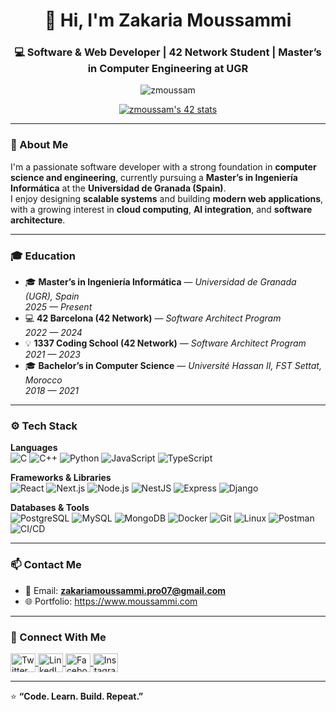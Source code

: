 <h1 align="center">👋 Hi, I'm Zakaria Moussammi</h1>
<h3 align="center">💻 Software & Web Developer | 42 Network Student | Master’s in Computer Engineering at UGR</h3>

<!-- Profile Views -->
<p align="center">
  <img src="https://komarev.com/ghpvc/?username=zmoussam&label=Profile%20views&color=0e75b6&style=flat" alt="zmoussam" />
</p>

<!-- 42 Badge -->
<p align="center">
  <a href="https://github.com/oakoudad/badge42">
    <img src="https://badge.mediaplus.ma/binary/zmoussam" alt="zmoussam's 42 stats" />
  </a>
</p>

---

### 🧠 About Me  
I'm a passionate software developer with a strong foundation in **computer science and engineering**, currently pursuing a **Master’s in Ingeniería Informática** at the **Universidad de Granada (Spain)**.  
I enjoy designing **scalable systems** and building **modern web applications**, with a growing interest in **cloud computing**, **AI integration**, and **software architecture**.

---

### 🎓 Education  
- 🎓 **Master’s in Ingeniería Informática** — *Universidad de Granada (UGR), Spain*  
  *2025 — Present*  
- 💻 **42 Barcelona (42 Network)** — *Software Architect Program*  
  *2022 — 2024*  
- 💡 **1337 Coding School (42 Network)** — *Software Architect Program*  
  *2021 — 2023*  
- 🎓 **Bachelor’s in Computer Science** — *Université Hassan II, FST Settat, Morocco*  
  *2018 — 2021*  

---

### ⚙️ Tech Stack  

**Languages**  
![C](https://img.shields.io/badge/C-00599C?style=flat&logo=c&logoColor=white)
![C++](https://img.shields.io/badge/C++-00599C?style=flat&logo=cplusplus&logoColor=white)
![Python](https://img.shields.io/badge/Python-3776AB?style=flat&logo=python&logoColor=white)
![JavaScript](https://img.shields.io/badge/JavaScript-F7DF1E?style=flat&logo=javascript&logoColor=black)
![TypeScript](https://img.shields.io/badge/TypeScript-3178C6?style=flat&logo=typescript&logoColor=white)

**Frameworks & Libraries**  
![React](https://img.shields.io/badge/React-61DAFB?style=flat&logo=react&logoColor=black)
![Next.js](https://img.shields.io/badge/Next.js-000000?style=flat&logo=nextdotjs&logoColor=white)
![Node.js](https://img.shields.io/badge/Node.js-339933?style=flat&logo=nodedotjs&logoColor=white)
![NestJS](https://img.shields.io/badge/NestJS-E0234E?style=flat&logo=nestjs&logoColor=white)
![Express](https://img.shields.io/badge/Express-000000?style=flat&logo=express&logoColor=white)
![Django](https://img.shields.io/badge/Django-092E20?style=flat&logo=django&logoColor=white)

**Databases & Tools**  
![PostgreSQL](https://img.shields.io/badge/PostgreSQL-336791?style=flat&logo=postgresql&logoColor=white)
![MySQL](https://img.shields.io/badge/MySQL-4479A1?style=flat&logo=mysql&logoColor=white)
![MongoDB](https://img.shields.io/badge/MongoDB-47A248?style=flat&logo=mongodb&logoColor=white)
![Docker](https://img.shields.io/badge/Docker-2496ED?style=flat&logo=docker&logoColor=white)
![Git](https://img.shields.io/badge/Git-F05032?style=flat&logo=git&logoColor=white)
![Linux](https://img.shields.io/badge/Linux-FCC624?style=flat&logo=linux&logoColor=black)
![Postman](https://img.shields.io/badge/Postman-FF6C37?style=flat&logo=postman&logoColor=white)
![CI/CD](https://img.shields.io/badge/CI/CD-4285F4?style=flat&logo=googlecloud&logoColor=white)


---

### 📫 Contact Me  
- 📧 Email: **zakariamoussammi.pro07@gmail.com**  
- 🌐 Portfolio: https://www.moussammi.com  

---

### 🤝 Connect With Me  
<p align="left">
  <a href="https://twitter.com/z_moussammi" target="_blank">
    <img align="center" src="https://raw.githubusercontent.com/rahuldkjain/github-profile-readme-generator/master/src/images/icons/Social/twitter.svg" alt="Twitter" height="30" width="40" />
  </a>
  <a href="https://linkedin.com/in/zakaria-moussammi" target="_blank">
    <img align="center" src="https://raw.githubusercontent.com/rahuldkjain/github-profile-readme-generator/master/src/images/icons/Social/linked-in-alt.svg" alt="LinkedIn" height="30" width="40" />
  </a>
  <a href="https://fb.com/moussami.zakaria" target="_blank">
    <img align="center" src="https://raw.githubusercontent.com/rahuldkjain/github-profile-readme-generator/master/src/images/icons/Social/facebook.svg" alt="Facebook" height="30" width="40" />
  </a>
  <a href="https://instagram.com/zakaria_mossami" target="_blank">
    <img align="center" src="https://raw.githubusercontent.com/rahuldkjain/github-profile-readme-generator/master/src/images/icons/Social/instagram.svg" alt="Instagram" height="30" width="40" />
  </a>
</p>

---

⭐ **“Code. Learn. Build. Repeat.”**
